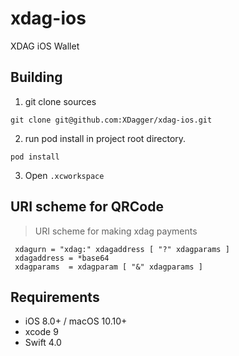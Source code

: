 # xdag-ios
XDAG iOS Wallet 


## Building

1. git clone sources
```
git clone git@github.com:XDagger/xdag-ios.git

```
2. run pod install in project root directory.
```
pod install

```

3. Open `.xcworkspace`


## URI scheme for QRCode 

> URI scheme for making xdag payments

```
 xdagurn = "xdag:" xdagaddress [ "?" xdagparams ]
 xdagaddress = *base64
 xdagparams  = xdagparam [ "&" xdagparams ]

 ```

 ## Requirements

 - iOS 8.0+ / macOS 10.10+ 
 - xcode 9
 - Swift 4.0
